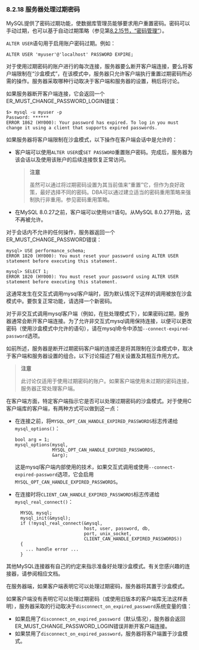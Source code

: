 ### 8.2.18 服务器处理过期密码

MySQL提供了密码过期功能，使数据库管理员能够要求用户重置密码。密码可以手动过期，也可以基于自动过期策略（参见第[8.2.15节，“密码管理”](./08.02.15.密码管理.md)）。

`ALTER USER`语句用于启用账户密码过期。例如：

```
ALTER USER 'myuser'@'localhost' PASSWORD EXPIRE;
```
对于使用过期密码的账户进行的每次连接，服务器要么断开客户端连接，要么将客户端限制在“沙盒模式”，在该模式中，服务器只允许客户端执行重置过期密码所必需的操作。服务器采取哪种行动取决于客户端和服务器的设置，稍后将讨论。

如果服务器断开客户端连接，它会返回一个ER_MUST_CHANGE_PASSWORD_LOGIN错误：

```
$> mysql -u myuser -p
Password: ******
ERROR 1862 (HY000): Your password has expired. To log in you must
change it using a client that supports expired passwords.
```
如果服务器将客户端限制在沙盒模式，以下操作在客户端会话中是允许的：

- 客户端可以使用`ALTER USER`或`SET PASSWORD`重置账户密码。完成后，服务器为该会话以及使用该账户的后续连接恢复正常访问。

  > **注意**
  > 
  > 虽然可以通过将过期密码设置为其当前值来“重置”它，但作为良好政策，最好选择不同的密码。DBA可以通过建立适当的密码重用策略来强制执行非重用。参见密码重用策略。

- 在MySQL 8.0.27之前，客户端可以使用`SET`语句。从MySQL 8.0.27开始，这不再被允许。


对于会话内不允许的任何操作，服务器返回一个ER_MUST_CHANGE_PASSWORD错误：

```
mysql> USE performance_schema;
ERROR 1820 (HY000): You must reset your password using ALTER USER
statement before executing this statement.

mysql> SELECT 1;
ERROR 1820 (HY000): You must reset your password using ALTER USER
statement before executing this statement.
```
这通常发生在交互式调用mysql客户端时，因为默认情况下这样的调用被放在沙盒模式中。要恢复正常功能，请选择一个新密码。

对于非交互式调用mysql客户端（例如，在批处理模式下），如果密码过期，服务器通常会断开客户端连接。为了允许非交互式mysql调用保持连接，以便可以更改密码（使用沙盒模式中允许的语句），请在mysql命令中添加`--connect-expired-password`选项。

如前所述，服务器是断开过期密码客户端的连接还是将其限制在沙盒模式中，取决于客户端和服务器设置的组合。以下讨论描述了相关设置及其相互作用方式。

> **注意**
>
> 此讨论仅适用于使用过期密码的账户。如果客户端使用未过期的密码连接，服务器正常处理客户端。

在客户端方面，特定客户端指示它是否可以处理过期密码的沙盒模式。对于使用C客户端库的客户端，有两种方式可以做到这一点：

- 在连接之前，将`MYSQL_OPT_CAN_HANDLE_EXPIRED_PASSWORDS`标志传递给`mysql_options()`：

  ```
  bool arg = 1;
  mysql_options(mysql,
                MYSQL_OPT_CAN_HANDLE_EXPIRED_PASSWORDS,
                &arg);
  ```
  这是mysql客户端内部使用的技术，如果交互式调用或使用`--connect-expired-password`选项，它会启用`MYSQL_OPT_CAN_HANDLE_EXPIRED_PASSWORDS`。

- 在连接时将`CLIENT_CAN_HANDLE_EXPIRED_PASSWORDS`标志传递给`mysql_real_connect()`：

  ```
    MYSQL mysql;
    mysql_init(&mysql);
    if (!mysql_real_connect(&mysql,
                            host, user, password, db,
                            port, unix_socket,
                            CLIENT_CAN_HANDLE_EXPIRED_PASSWORDS))
    {
      ... handle error ...
    }

其他MySQL连接器有自己的约定来指示准备好处理沙盒模式。有关您感兴趣的连接器，请参阅相应文档。

在服务器端，如果客户端表明它可以处理过期密码，服务器将其置于沙盒模式。

如果客户端没有表明它可以处理过期密码（或使用旧版本的客户端库无法这样表明），服务器采取的行动取决于`disconnect_on_expired_password`系统变量的值：

- 如果启用了`disconnect_on_expired_password`（默认情况），服务器会返回ER_MUST_CHANGE_PASSWORD_LOGIN错误并断开客户端连接。
- 如果禁用了`disconnect_on_expired_password`，服务器将客户端置于沙盒模式。